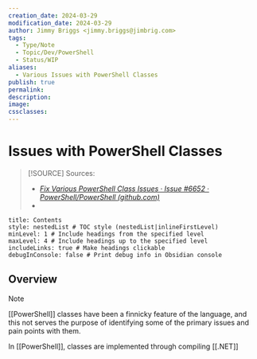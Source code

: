 ```yaml
---
creation_date: 2024-03-29
modification_date: 2024-03-29
author: Jimmy Briggs <jimmy.briggs@jimbrig.com>
tags:
  - Type/Note
  - Topic/Dev/PowerShell
  - Status/WIP
aliases:
  - Various Issues with PowerShell Classes
publish: true
permalink:
description:
image:
cssclasses:
---
```


# Issues with PowerShell Classes

> [!SOURCE] Sources:
> - *[Fix Various PowerShell Class Issues · Issue #6652 · PowerShell/PowerShell (github.com)](https://github.com/PowerShell/PowerShell/issues/6652)*
> - 

```table-of-contents
title: Contents 
style: nestedList # TOC style (nestedList|inlineFirstLevel)
minLevel: 1 # Include headings from the specified level
maxLevel: 4 # Include headings up to the specified level
includeLinks: true # Make headings clickable
debugInConsole: false # Print debug info in Obsidian console
```

## Overview

> [!NOTE]
> [[PowerShell]] classes have been a finnicky feature of the language, and this not serves the purpose of identifying some of the primary issues and pain points with them.

In [[PowerShell]], classes are implemented through compiling [[.NET]]